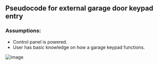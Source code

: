 ## Pseudocode for external garage door keypad entry 

### Assumptions:
  - Control panel is powered.
  - User has basic knowledge on how a garage keypad functions.




![image](https://user-images.githubusercontent.com/101759410/189179621-ff23df61-89fc-4b74-9b3e-10f0a6d956a6.png)
